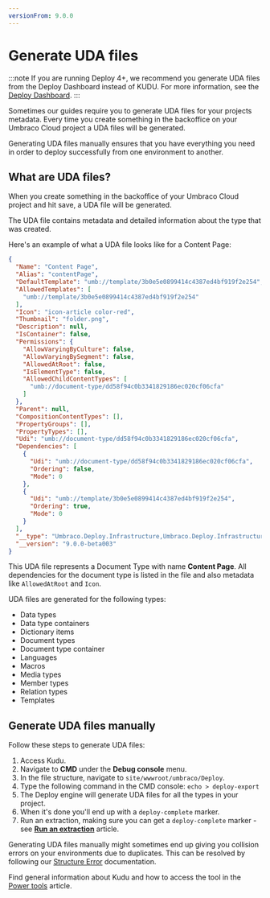 ```yaml
---
versionFrom: 9.0.0
---
```


# Generate UDA files

:::note
If you are running Deploy 4+, we recommend you generate UDA files from the Deploy Dashboard instead of KUDU. For more information, see the [Deploy Dashboard](../../../Deployment/Deploy-Operations/Extract-schema-to-data-files).
:::

Sometimes our guides require you to generate UDA files for your projects metadata. Every time you create something in the backoffice on your Umbraco Cloud project a UDA files will be generated.

Generating UDA files manually ensures that you have everything you need in order to deploy successfully from one environment to another.

## What are UDA files?

When you create something in the backoffice of your Umbraco Cloud project and hit save, a UDA file will be generated.

The UDA file contains metadata and detailed information about the type that was created.

Here's an example of what a UDA file looks like for a Content Page:

```json
{
  "Name": "Content Page",
  "Alias": "contentPage",
  "DefaultTemplate": "umb://template/3b0e5e0899414c4387ed4bf919f2e254",
  "AllowedTemplates": [
    "umb://template/3b0e5e0899414c4387ed4bf919f2e254"
  ],
  "Icon": "icon-article color-red",
  "Thumbnail": "folder.png",
  "Description": null,
  "IsContainer": false,
  "Permissions": {
    "AllowVaryingByCulture": false,
    "AllowVaryingBySegment": false,
    "AllowedAtRoot": false,
    "IsElementType": false,
    "AllowedChildContentTypes": [
      "umb://document-type/dd58f94c0b3341829186ec020cf06cfa"
    ]
  },
  "Parent": null,
  "CompositionContentTypes": [],
  "PropertyGroups": [],
  "PropertyTypes": [],
  "Udi": "umb://document-type/dd58f94c0b3341829186ec020cf06cfa",
  "Dependencies": [
    {
      "Udi": "umb://document-type/dd58f94c0b3341829186ec020cf06cfa",
      "Ordering": false,
      "Mode": 0
    },
    {
      "Udi": "umb://template/3b0e5e0899414c4387ed4bf919f2e254",
      "Ordering": true,
      "Mode": 0
    }
  ],
  "__type": "Umbraco.Deploy.Infrastructure,Umbraco.Deploy.Infrastructure.Artifacts.ContentType.DocumentTypeArtifact",
  "__version": "9.0.0-beta003"
}
```

This UDA file represents a Document Type with name **Content Page**. All dependencies for the document type is listed in the file and also metadata like `AllowedAtRoot` and `Icon`.

UDA files are generated for the following types:

* Data types
* Data type containers
* Dictionary items
* Document types
* Document type container
* Languages
* Macros
* Media types
* Member types
* Relation types
* Templates

## Generate UDA files manually

Follow these steps to generate UDA files:

1. Access Kudu.
2. Navigate to **CMD** under the **Debug console** menu.
3. In the file structure, navigate to `site/wwwroot/umbraco/Deploy`.
4. Type the following command in the CMD console: `echo > deploy-export`
5. The Deploy engine will generate UDA files for all the types in your project.
6. When it's done you'll end up with a `deploy-complete` marker.
7. Run an extraction, making sure you can get a `deploy-complete` marker - see [**Run an extraction**](../Manual-extractions/index.md) article.

Generating UDA files manually might sometimes end up giving you collision errors on your environments due to duplicates. This can be resolved by following our [Structure Error](../../../Troubleshooting/Deployments/Structure-Error/) documentation.

Find general information about Kudu and how to access the tool in the [Power tools](../) article.

